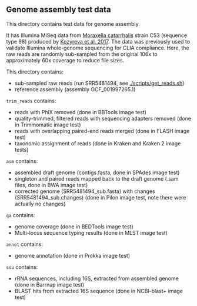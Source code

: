## Genome assembly test data

This directory contains test data for genome assembly.

It has Illumina MiSeq data from [Moraxella catarrhalis](https://www.ncbi.nlm.nih.gov/Taxonomy/Browser/wwwtax.cgi?mode=Info&id=480) strain C53 (sequence type 98) produced by [Kozyreva et al. 2017](https://doi.org/10.1128/JCM.00361-17). 
The data was previously used to validate Illumina whole-genome sequencing for CLIA compliance.
Here, the raw reads are randomly sub-sampled from the original 106x to approximately 60x coverage to reduce file sizes.

This directory contains:
* sub-sampled raw reads (run SRR5481494, see [./scripts/get_reads.sh](./scripts/get_reads.sh))
* reference assembly (assembly GCF_001997265.1)

`trim_reads` contains:
* reads with PhiX removed (done in BBTools image test)
* quality-trimmed, filtered reads with sequencing adapters removed (done in Trimmomatic image test)
* reads with overlapping paired-end reads merged (done in FLASH image test)
* taxonomic assignment of reads (done in Kraken and Kraken 2 image tests)

`asm` contains:
* assembled draft genome (contigs.fasta, done in SPAdes image test)
* singleton and paired reads mapped back to the draft genome (.sam files, done in BWA image test)
* corrected genome (SRR5481494_sub.fasta) with changes (SRR5481494_sub.changes) (done in Pilon image test, note there were actually no changes)

`qa` contains:
* genome coverage (done in BEDTools image test)
* Multi-locus sequence typing results (done in MLST image test)

`annot` contains:
* genome annotation (done in Prokka image test)

`ssu` contains:
* rRNA sequences, including 16S, extracted from assembled genome (done in Barrnap image test)
* BLAST hits from extracted 16S sequence (done in NCBI-blast+ image test)
